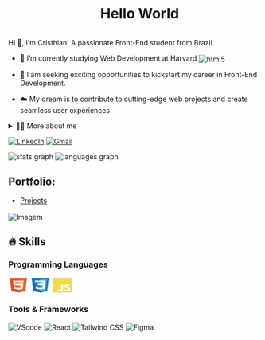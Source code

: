 <!--título-->
<div id="user-content-toc">
  <ul align="center">
    <summary><h1 style="display: inline-block">Hello World</h1></summary>
</div>

<!-- Presentation -->
<p>
  Hi 👋, I'm Cristhian! A passionate Front-End student from Brazil.

  - 🌱 I’m currently studying Web Development at Harvard <img align="center" alt="html5" src="https://img.shields.io/badge/Edx-193A3E?style=for-the-badge&logo=edx&logoColor=white" />

  - 🔭 I am seeking exciting opportunities to kickstart my career in Front-End Development.

  - ☁️ My dream is to contribute to cutting-edge web projects and create seamless user experiences.
</p>

<!-- Dropdown -->
<details>
  <summary>👨‍💻 More about me</summary>

  - 💬 I am 27 years old, currently living in Brazil. I have intermediate proficiency in English and have experience with ReactJS, JavaScript, UI/UX Design, HTML, and CSS. In the realm of web development, I bring hands-on experience in creating engaging and user-friendly interfaces.

  - ⛓️ The name 'trichains' which is an anagram for my name Cristhian, but also signifies 'three chains' alluding to my past, present, and future, the guiding chains shaping my destiny and life journey.
</details>

<!-- Links -->
[![LinkedIn](https://img.shields.io/badge/LinkedIn-0077B5?style=for-the-badge&logo=linkedin&logoColor=white)](https://www.linkedin.com/in/trichains/)
[![Gmail](https://img.shields.io/badge/Gmail-D14836?style=for-the-badge&logo=gmail&logoColor=white)](mailto:3correntes@gmail.com)

<!-- GithubStats -->
<div align="left">
  <img src="https://github-readme-stats.vercel.app/api?username=trichains&hide_title=false&hide_rank=false&show_icons=true&include_all_commits=true&count_private=true&disable_animations=false&theme=dark&locale=en&hide_border=false&order=1" height="150" alt="stats graph"  />
  <img src="https://github-readme-stats.vercel.app/api/top-langs?username=trichains&locale=en&hide_title=false&layout=compact&card_width=320&langs_count=3&theme=dark&hide_border=false&order=2" height="150" alt="languages graph"  />
</div>

<!-- Portfolio -->
## Portfolio:
- [Projects](https://trichains.vercel.app)

<!-- GIF -->
<p align="left">
  <img align="center" src="https://github.com/trichains/trichains/assets/25783243/dd8305ce-d16e-491f-b10e-a5bd155e48b3" alt="Imagem">
</p>

## 🔥 Skills
<!-- Skills: Programming Languages -->
  <div style="flex-basis: 48%;">
    <h3>Programming Languages</h3>
    <img align="center" alt="HTML" height="30" width="40" src="https://raw.githubusercontent.com/devicons/devicon/master/icons/html5/html5-original.svg">
    <img align="center" alt="CSS" height="30" width="40" src="https://raw.githubusercontent.com/devicons/devicon/master/icons/css3/css3-original.svg">
    <img align="center" alt="Js" height="30" width="40" src="https://raw.githubusercontent.com/devicons/devicon/master/icons/javascript/javascript-plain.svg">
  </div>
  
  <!-- Skills: Tools & Frameworks -->
  <div style="flex-basis: 48%;">
    <h3>Tools & Frameworks</h3>
    <img align="center" alt="VScode" height="30" width="40" src="https://cdn.jsdelivr.net/gh/devicons/devicon/icons/vscode/vscode-original.svg">
    <img align="center" alt="React" height="30" width="40" src="https://cdn.jsdelivr.net/gh/devicons/devicon/icons/react/react-original.svg">
    <img align="center" alt="Tailwind CSS" height="30" width="40" src="https://cdn.jsdelivr.net/gh/devicons/devicon/icons/tailwindcss/tailwindcss-original.svg">
    <img align="center" alt="Figma" height="30" width="40" src="https://cdn.jsdelivr.net/gh/devicons/devicon/icons/figma/figma-original.svg">
  </div>
